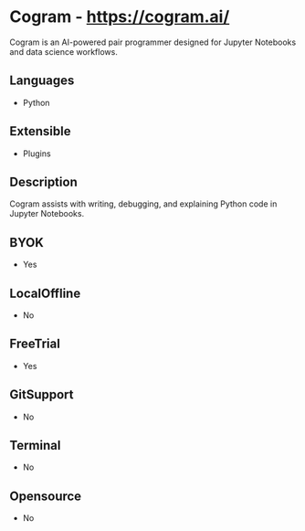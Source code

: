 # Cogram - https://cogram.ai/
Cogram is an AI-powered pair programmer designed for Jupyter Notebooks and data science workflows.
## Languages   
- Python   
## Extensible   
- Plugins   
## Description   
Cogram assists with writing, debugging, and explaining Python code in Jupyter Notebooks.   
## BYOK   
- Yes   
## LocalOffline   
- No   
## FreeTrial   
- Yes   
## GitSupport   
- No   
## Terminal   
- No   
## Opensource   
- No  